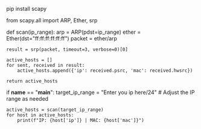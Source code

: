 pip install scapy



from scapy.all import ARP, Ether, srp

def scan(ip_range):
    arp = ARP(pdst=ip_range)
    ether = Ether(dst="ff:ff:ff:ff:ff:ff")
    packet = ether/arp

    result = srp(packet, timeout=3, verbose=0)[0]

    active_hosts = []
    for sent, received in result:
        active_hosts.append({'ip': received.psrc, 'mac': received.hwsrc})
    
    return active_hosts

if __name__ == "__main__":
    target_ip_range = "Enter you ip here/24"  # Adjust the IP range as needed

    active_hosts = scan(target_ip_range)
    for host in active_hosts:
        print(f"IP: {host['ip']} | MAC: {host['mac']}")


